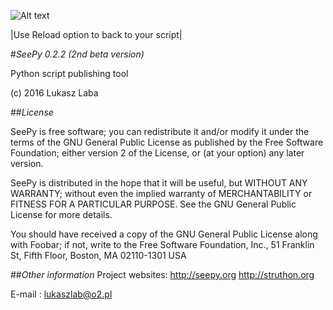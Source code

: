 ![Alt text](x_monty.png)

|Use Reload option to back to your script|


#*SeePy 0.2.2 (2nd beta version)*

Python script publishing tool

(c) 2016 Lukasz Laba

##*License*

SeePy is free software; you can redistribute it and/or modify
it under the terms of the GNU General Public License as published by
the Free Software Foundation; either version 2 of the License, or
(at your option) any later version.

SeePy is distributed in the hope that it will be useful,
but WITHOUT ANY WARRANTY; without even the implied warranty of
MERCHANTABILITY or FITNESS FOR A PARTICULAR PURPOSE.  See the
GNU General Public License for more details.

You should have received a copy of the GNU General Public License
along with Foobar; if not, write to the Free Software
Foundation, Inc., 51 Franklin St, Fifth Floor, Boston, MA  02110-1301  USA

##*Other information*
Project websites: 
http://seepy.org
http://struthon.org

E-mail : lukaszlab@o2.pl
